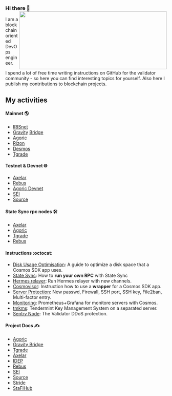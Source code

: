 ### Hi there 👋 <img align='right' src="https://github-readme-stats.vercel.app/api?username=AlexToTheSun&count_private=false&show_icons=true&include_all_commits=true&hide_rank=true&hide_title=true&theme=buefy" width=460 height=180>

I am a blockchain oriented DevOps engineer.

I spend a lot of free time writing instructions on GitHub for the validator community - so here you can find interesting topics for yourself. Also here I publish my contributions to blockchain projects.

## My activities

#### Mainnet :earth_americas:
- [IRISnet](https://www.mintscan.io/iris/validators/iva19ul0uva3fgtm6cd6tceprre4ghsfh6h3u29lcg)
- [Gravity](https://www.mintscan.io/gravity-bridge/validators/gravityvaloper1rqhsh8smda90d3n7txty38n44z5qfqpenp3q2v) [Bridge](https://gravity-bridge.ezstaking.io/validators/gravityvaloper1rqhsh8smda90d3n7txty38n44z5qfqpenp3q2v)
- [Agoric](https://bigdipper.live/agoric/validators/agoricvaloper1dg6cl026x7fwjagasv7jjlcjkhn60wujwew05a)
- [Rizon](https://www.mintscan.io/rizon/validators/rizonvaloper14qd4n677jxsuh7fqg7z7kvj2dzjqdkv8pqv7tk)
- [Desmos](https://www.mintscan.io/desmos/validators/desmosvaloper1cpr9l93e4s67svqg0crj0v35t3yl2a9zlst74m)
- [Tgrade](https://www.mintscan.io/tgrade/validators/tgrade1z79h4cw0plrq423zzzd9273g7jawh4cu0gg5tn)

#### Testnet & Devnet 🌐
- [Axelar](https://testnet.explorer.testnet.run/axelar-testnet-2/staking/axelarvaloper1eu28tqtanwe0fsl9nrfazr4re3rfewah889qg6)
- [Rebus](https://rebus.explorers.guru/validator/rebusvaloper1vwrja0wdh7pxmdjxjyfuwvcs6s3lw4wd5nxcdq)
- [Agoric Devnet](https://devnet.explorer.agoric.net/agoric/staking/agoricvaloper1v06akzfvj4l5mnzpfua9w66c9z77qtrxkt23vt)
- [SEI](https://testnet-explorer.brocha.in/sei%20atlantic-sub-1/staking/seivaloper1qr688u3h9v6xenm7uwn8sp79yh7tgu7672ddmx)
- [Source](https://explorer.testnet.sourceprotocol.io/source/staking/sourcevaloper153pwnjajdfe9gwvwzuy3sr74f0uepyzpsfe7k0)

#### State Sync rpc nodes 🛠 
- [Axelar](https://github.com/AlexToTheSun/Validator_Activity/blob/main/State-Sync/Axelar-testnet-2.md)
- [Agoric](https://github.com/AlexToTheSun/Validator_Activity/blob/main/State-Sync/Agoric-mainnet.md)
- [Tgrade](https://github.com/AlexToTheSun/Validator_Activity/blob/main/State-Sync/Tgrade-Mainnet.md)
- [Rebus](https://github.com/AlexToTheSun/Validator_Activity/blob/main/State-Sync/Rebus-testnet.md)

#### Instructions :octocat:
- [Disk Usage Optimisation](https://github.com/AlexToTheSun/Cosmos_Quick_Wiki/blob/main/Disk-Usage-Optimisation.md): A guide to optimize a disk space that a Cosmos SDK app uses.
- [State Sync](https://github.com/AlexToTheSun/Validator_Activity/blob/main/State-Sync/README.md#how-to-run-your-own-rpc-with-state-sync): How to **run your own RPC** with State Sync
- [Hermes relayer](https://github.com/AlexToTheSun/Cosmos_Quick_Wiki/blob/main/Hermes-relayer.md): Run Hermes relayer with new channels. 
- [Cosmovisor](https://github.com/AlexToTheSun/Cosmos_Quick_Wiki/blob/main/Cosmovisor.md): Instruction how to use a **wrapper** for a Cosmos SDK app.
- [Server Protection](https://github.com/AlexToTheSun/Validator_Activity/blob/main/Mainnet-Guides/Minimum-server-protection.md): New passwd, Firewall, SSH port, SSH key, File2ban, Multi-factor entry.
- [Monitoring](https://github.com/AlexToTheSun/Validator_Activity/tree/main/Testnet-guides/Rebus/Monitoring): Prometheus+Grafana for monitore servers with Cosmos.
- [tmkms](https://github.com/AlexToTheSun/Validator_Activity/blob/main/Mainnet-Guides/Agoric/tmkms-(separated-server).md): Tendermint Key Management System on a separated server. 
- [Sentry Node](https://github.com/AlexToTheSun/Validator_Activity/blob/main/Mainnet-Guides/Agoric/Sentry-Node-Architecture.md): The Validator DDoS protection.

#### Project Docs ✍️
- [Agoric](https://github.com/AlexToTheSun/Validator_Activity/tree/main/Mainnet-Guides/Agoric)
- [Gravity Bridge](https://github.com/AlexToTheSun/Validator_Activity/tree/main/Mainnet-Guides/Gravity-Bridge)
- [Tgrade](https://github.com/AlexToTheSun/Validator_Activity/tree/main/Mainnet-Guides/Tgrade)
- [Axelar](https://github.com/AlexToTheSun/Validator_Activity/tree/main/Testnet-guides/Axelar)
- [IDEP](https://github.com/AlexToTheSun/Validator_Activity/tree/main/Mainnet-Guides/IDEP)
- [Rebus](https://github.com/AlexToTheSun/Validator_Activity/tree/main/Testnet-guides/Rebus)
- [SEI](https://github.com/AlexToTheSun/Validator_Activity/tree/main/Testnet-guides/SEI-testnet-devnet)
- [Source](https://github.com/AlexToTheSun/Validator_Activity/tree/main/Testnet-guides/Source)
- [Stride](https://github.com/AlexToTheSun/Validator_Activity/tree/main/Testnet-guides/Stride)
- [StaFiHub](https://github.com/AlexToTheSun/Validator_Activity/tree/main/Testnet-guides/StafiHub)





<!--
**AlexToTheSun/AlexToTheSun** is a ✨ _special_ ✨ repository because its `README.md` (this file) appears on your GitHub profile.

Here are some ideas to get you started:

- 🔭 I’m currently working on ...
- 🌱 I’m currently learning ...
- 👯 I’m looking to collaborate on ...
- 🤔 I’m looking for help with ...
- 💬 Ask me about ...
- 📫 How to reach me: ...
- 😄 Pronouns: ...
- ⚡ Fun fact: ...
-->
